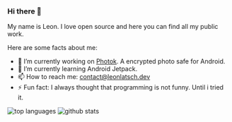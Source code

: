 ### Hi there 👋

My name is Leon. I love open source and here you can find all my public work.

Here are some facts about me:

- 🔭 I’m currently working on [Photok](https://github.com/leonlatsch/Photok). A encrypted photo safe for Android.
- 🌱 I’m currently learning Android Jetpack.
- 📫 How to reach me: contact@leonlatsch.dev
- ⚡ Fun fact: I always thought that programming is not funny. Until i tried it.


![top languages](https://github-readme-stats.vercel.app/api/top-langs/?username=leonlatsch&hide_border=true)
![github stats](https://github-readme-stats.vercel.app/api?username=leonlatsch&show_icons=true&hide_border=true)
<!--
**leonlatsch/leonlatsch** is a ✨ _special_ ✨ repository because its `README.md` (this file) appears on your GitHub profile.

- 👯 I’m looking to collaborate on ...
- 🤔 I’m looking for help with ...
- 💬 Ask me about ...
- 😄 Pronouns: ...

-->

